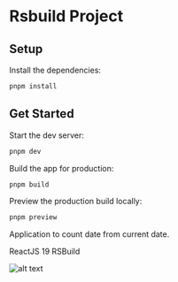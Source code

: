 # Rsbuild Project

## Setup

Install the dependencies:

```bash
pnpm install
```

## Get Started

Start the dev server:

```bash
pnpm dev
```

Build the app for production:

```bash
pnpm build
```

Preview the production build locally:

```bash
pnpm preview
```

Application to count date from current date.

ReactJS 19
RSBuild

![alt text](<Screenshot 2024-12-12 at 9.17.46 PM.png>)
